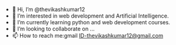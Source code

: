 - 👋 Hi, I’m @thevikashkumar12
- 👀 I’m interested in web development and Artificial Intelligence.
- 🌱 I’m currently learning python and web development courses.
- 💞️ I’m looking to collaborate on ...
- 📫 How to reach me:gmail ID-thevikashkumar12@gmail.com

<!---
thevikashkumar12/thevikashkumar12 is a ✨ special ✨ repository because its `README.md` (this file) appears on your GitHub profile.
You can click the Preview link to take a look at your changes.
--->
